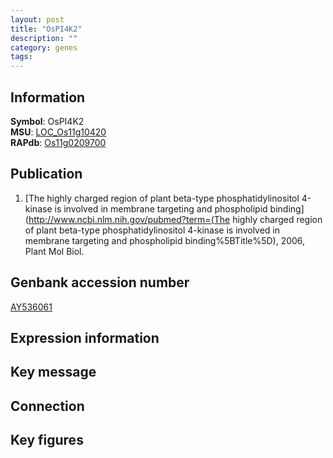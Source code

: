 ```yaml
---
layout: post
title: "OsPI4K2"
description: ""
category: genes
tags: 
---
```


## Information
__Symbol__: OsPI4K2  
__MSU__: [LOC_Os11g10420](http://rice.plantbiology.msu.edu/cgi-bin/ORF_infopage.cgi?orf=LOC_Os11g10420)  
__RAPdb__: [Os11g0209700](http://rapdb.dna.affrc.go.jp/viewer/gbrowse_details/irgsp1?name=Os11g0209700)  

## Publication
1. [The highly charged region of plant beta-type phosphatidylinositol 4-kinase is involved in membrane targeting and phospholipid binding](http://www.ncbi.nlm.nih.gov/pubmed?term=(The highly charged region of plant beta-type phosphatidylinositol 4-kinase is involved in membrane targeting and phospholipid binding%5BTitle%5D), 2006, Plant Mol Biol.

## Genbank accession number
[AY536061](http://www.ncbi.nlm.nih.gov/nuccore/AY536061)

## Expression information

## Key message

## Connection

## Key figures


